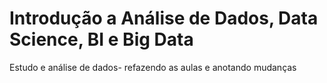 # Introdução a Análise de Dados, Data Science, BI e Big Data

Estudo e análise de dados- refazendo as aulas e anotando mudanças
